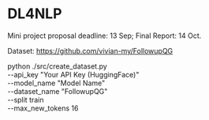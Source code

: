 # DL4NLP
Mini project proposal deadline: 13 Sep;
Final Report: 14 Oct. 

Dataset: https://github.com/vivian-my/FollowupQG

python ./src/create_dataset.py \
    --api_key "Your API Key (HuggingFace)" \
    --model_name "Model Name" \
    --dataset_name "FollowupQG" \
    --split train \
    --max_new_tokens 16 
